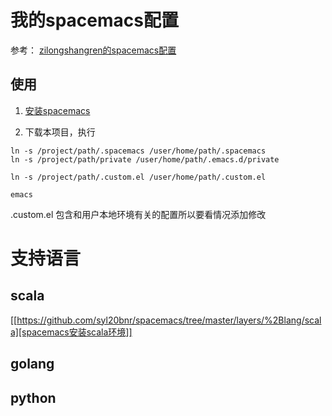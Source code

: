 # 我的spacemacs配置 #


参考：
[zilongshangren的spacemacs配置](https://github.com/zilongshanren/spacemacs-private "子龙山人的spacemacs配置")

## 使用 ##

1. [安装spacemacs](https://github.com/syl20bnr/spacemacs "安装spacemacs")

2. 下载本项目，执行

```
ln -s /project/path/.spacemacs /user/home/path/.spacemacs
ln -s /project/path/private /user/home/path/.emacs.d/private

ln -s /project/path/.custom.el /user/home/path/.custom.el

emacs

```

.custom.el 包含和用户本地环境有关的配置所以要看情况添加修改

# 支持语言 #
## scala ##

[[https://github.com/syl20bnr/spacemacs/tree/master/layers/%2Blang/scala][spacemacs安装scala环境]]
## golang ##

## python ##
